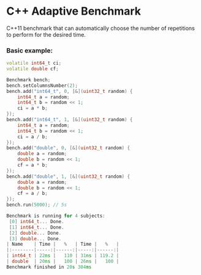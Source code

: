 # C++ Adaptive Benchmark

C++11 benchmark that can automatically choose the number of repetitions to
perform for the desired time.

### Basic example:

```cpp
volatile int64_t ci;
volatile double cf;

Benchmark bench;
bench.setColumnsNumber(2);
bench.add("int64_t", 0, [&](uint32_t random) {
    int64_t a = random;
    int64_t b = random << 1;
    ci = a * b;
});
bench.add("int64_t", 1, [&](uint32_t random) {
    int64_t a = random;
    int64_t b = random << 1;
    ci = a / b;
});
bench.add("double", 0, [&](uint32_t random) {
    double a = random;
    double b = random << 1;
    cf = a * b;
});
bench.add("double", 1, [&](uint32_t random) {
    double a = random;
    double b = random << 1;
    cf = a / b;
});
bench.run(5000); // 5s
```

```cpp
Benchmark is running for 4 subjects:
 [0] int64_t... Done.
 [1] int64_t... Done.
 [2] double... Done.
 [3] double... Done.
| Name    | Time |   %   | Time |   %   |
|:--------|-----:|------:|-----:|------:|
| int64_t | 22ns |   110 | 31ns | 119.2 |
| double  | 20ns |   100 | 26ns |   100 |
Benchmark finished in 20s 304ms
```

